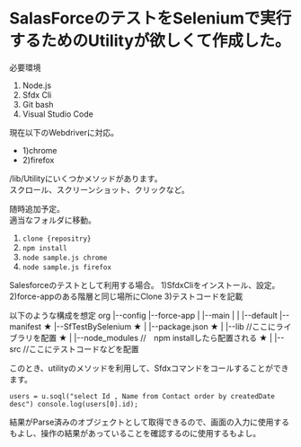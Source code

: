 # SalasForceのテストをSeleniumで実行するためのUtilityが欲しくて作成した。

必要環境
1) Node.js
2) Sfdx Cli
3) Git bash
4) Visual Studio Code


現在以下のWebdriverに対応。  
-  1)chrome  
-  2)firefox  

/lib/Utilityにいくつかメソッドがあります。  
スクロール、スクリーンショット、クリックなど。  

随時追加予定。  
適当なフォルダに移動。
1) `clone {repositry}`  
2) `npm install`  
3) `node sample.js chrome`  
4) `node sample.js firefox`  

Salesforceのテストとして利用する場合。
1)SfdxCliをインストール、設定。
2)force-appのある階層と同じ場所にClone
3)テストコードを記載

以下のような構成を想定
    org
    |--config
    |--force-app
    |  |--main
    |  |  |--default
    |--manifest
★  |--SfTestBySelenium
★  |  |--package.json
★  |  |--lib //ここにライブラリを配置
★  |  |--node_modules //　npm installしたら配置される
★  |  |--src //ここにテストコードなどを配置


このとき、utilityのメソッドを利用して、Sfdxコマンドをコールすることができます。  

`users = u.soql("select Id , Name from Contact order by createdDate desc")
console.log(users[0].id);`  

結果がParse済みのオブジェクトとして取得できるので、画面の入力に使用するもよし、操作の結果があっていることを確認するのに使用するもよし。
      
